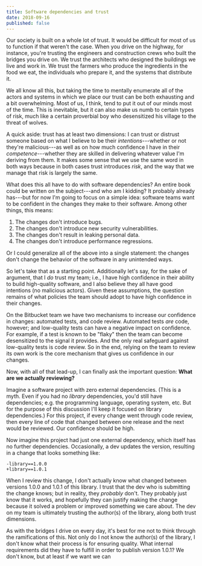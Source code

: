 ```yaml
---
title: Software dependencies and trust
date: 2018-09-16
published: false
---
```


Our society is built on a whole lot of trust. It would be difficult for most of
us to function if that weren't the case. When you drive on the highway, for
instance, you're trusting the engineers and construction crews who built the
bridges you drive on. We trust the architects who designed the buildings we live
and work in. We trust the farmers who produce the ingredients in the food we
eat, the individuals who prepare it, and the systems that distribute it.

We all know all this, but taking the time to mentally enumerate all of the
actors and systems in which we place our trust can be both exhausting and a bit
overwhelming. Most of us, I think, tend to put it out of our minds most of the
time. This is inevitable, but it can also make us numb to certain types of risk,
much like a certain proverbial boy who desensitized his village to the threat of
wolves.

A quick aside: trust has at least two dimensions: I can trust or distrust
someone based on what I believe to be their *intentions*---whether or not
they're malicious---as well as on how much confidence I have in their
*competence*---whether they are skilled in delivering whatever value I'm
deriving from them. It makes some sense that we use the same word in both ways
because in both cases trust introduces *risk*, and the way that we manage that
risk is largely the same.

What does this all have to do with software dependencies? An entire book could
be written on the subject---and who am I kidding? It probably already has---but
for now I'm going to focus on a simple idea: software teams want to be confident
in the changes they make to their software. Among other things, this means:

1. The changes don't introduce bugs.
2. The changes don't introduce new security vulnerabilities.
3. The changes don't result in leaking personal data.
4. The changes don't introduce performance regressions.

Or I could generalize all of the above into a single statement: the changes
don't change the behavior of the software in any unintended ways.

So let's take that as a starting point. Additionally let's say, for the sake of
argument, that I _do_ trust my team; i.e., I have high confidence in their
ability to build high-quality software, and I also believe they all have good
intentions (no malicious actors). Given these assumptions, the question remains
of what policies the team should adopt to have high confidence in their changes.

On the Bitbucket team we have two mechanisms to increase our confidence in
changes: automated tests, and code review. Automated tests _are_ code, however;
and low-quality tests can have a negative impact on confidence. For example, if
a test is known to be "flaky" then the team can become desensitized to the
signal it provides. And the only real safeguard against low-quality tests is
code review. So in the end, relying on the team to review its own work is the
core mechanism that gives us confidence in our changes.

Now, with all of that lead-up, I can finally ask the important question: **What
are we actually reviewing?**

Imagine a software project with zero external dependencies. (This is a myth.
Even if you had no _library_ dependencies, you'd still have dependencies; e.g.
the programming language, operating system, etc. But for the purpose of this
discussion I'll keep it focused on library dependencies.) For this project, if
every change went through code review, then every line of code that changed
between one release and the next would be reviewed. Our confidence should be
high.

Now imagine this project had just one external dependency, which itself has no
further dependencies. Occasionally, a dev updates the version, resulting in a
change that looks something like:

```
-library==1.0.0
+library==1.0.1
```

When I review this change, I don't actually know what changed between versions
1.0.0 and 1.0.1 of this library. I trust that the dev who is submitting the
change knows; but in reality, they *probably* don't. They probably just know
that it works, and hopefully they can justify making the change because it
solved a problem or improved something we care about. The dev on my team is
ultimately trusting the author(s) of the library, along both trust dimensions.

As with the bridges I drive on every day, it's best for me not to think through
the ramifications of this. Not only do I not know the author(s) of the library,
I don't know what their process is for ensuring quality. What internal
requirements did they have to fulfill in order to publish version 1.0.1? We
don't know, but at least if we want we can
